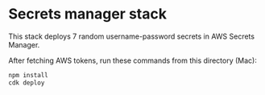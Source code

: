 # Secrets manager stack
This stack deploys 7 random username-password secrets in AWS Secrets Manager.

After fetching AWS tokens, run these commands from this directory (Mac):
```bash
npm install
cdk deploy
```
